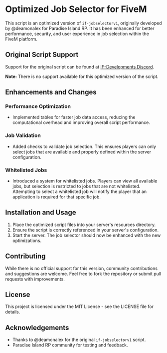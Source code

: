 # Optimized Job Selector for FiveM

This script is an optimized version of `if-jobselectorv1`, originally developed by @deamonalex for Paradise Island RP. It has been enhanced for better performance, security, and user experience in job selection within the FiveM platform.

## Original Script Support
Support for the original script can be found at [IF-Developments Discord](https://discord.gg/if-developments). 

**Note:** There is no support available for this optimized version of the script.

## Enhancements and Changes

### Performance Optimization
- Implemented tables for faster job data access, reducing the computational overhead and improving overall script performance.

### Job Validation
- Added checks to validate job selection. This ensures players can only select jobs that are available and properly defined within the server configuration.

### Whitelisted Jobs
- Introduced a system for whitelisted jobs. Players can view all available jobs, but selection is restricted to jobs that are not whitelisted. Attempting to select a whitelisted job will notify the player that an application is required for that specific job.

## Installation and Usage

1. Place the optimized script files into your server's resources directory.
2. Ensure the script is correctly referenced in your server's configuration.
3. Start the server. The job selector should now be enhanced with the new optimizations.

## Contributing

While there is no official support for this version, community contributions and suggestions are welcome. Feel free to fork the repository or submit pull requests with improvements.

## License

This project is licensed under the MIT License - see the LICENSE file for details.

## Acknowledgements

- Thanks to @deamonalex for the original `if-jobselectorv1` script.
- Paradise Island RP community for testing and feedback.



